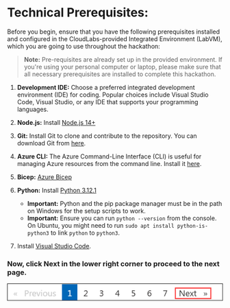 # Technical Prerequisites:

Before you begin, ensure that you have the following prerequisites installed and configured in the CloudLabs-provided Integrated Environment (LabVM), which you are going to use throughout the hackathon:
 
 > **Note:** Pre-requisites are already set up in the provided environment. If you're using your personal computer or laptop, please make sure that all necessary prerequisites are installed to complete this hackathon.
      
1. **Development IDE:** Choose a preferred integrated development environment (IDE) for coding. Popular choices include Visual Studio Code, Visual Studio, or any IDE that supports your programming languages.

1. **Node.js:** Install [Node.js 14+](https://nodejs.org/en/download/)

1. **Git:** Install Git to clone and contribute to the repository. You can download Git from [here](https://git-scm.com/).

1. **Azure CLI:** The Azure Command-Line Interface (CLI) is useful for managing Azure resources from the command line. Install it [here](https://docs.microsoft.com/en-us/cli/azure/install-azure-cli).

1. **Bicep:** [ Azure Bicep](https://learn.microsoft.com/en-us/azure/azure-resource-manager/bicep/install)

1. **Python:** Install [Python 3.12.1](https://www.python.org/downloads)
     * **Important:** Python and the pip package manager must be in the path on Windows for the setup scripts to work.
     * **Important:** Ensure you can run `python --version` from the console. On Ubuntu, you might need to run `sudo apt install python-is-python3` to link `python` to `python3`.

1. Install [Visual Studio Code](https://code.visualstudio.com/download).

### Now, click Next in the lower right corner to proceed to the next page.

![](./media/nextpage(2).png)
